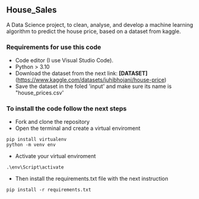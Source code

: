 ## House_Sales
A Data Science project, to clean, analyse, and develop a machine learning algorithm to predict the house price, based on a dataset from kaggle.  


### Requirements for use this code

* Code editor (I use Visual Studio Code).
* Python > 3.10
* Download the dataset from the next link: **[DATASET]** (https://www.kaggle.com/datasets/juhibhojani/house-price)
* Save the dataset in the foled 'input' and make sure its name is "house_prices.csv'


### To install the code follow the next steps

* Fork and clone the repository
* Open the terminal and create a virtual enviroment

```
pip install virtualenv
python -m venv env
```

* Activate your virtual enviroment

```
.\env\Script\activate
```

* Then install the requirements.txt file with the next instruction

```
pip install -r requirements.txt
```

